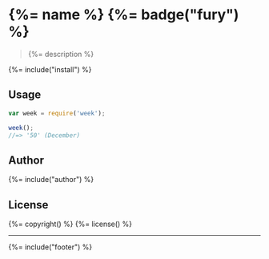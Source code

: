 # {%= name %} {%= badge("fury") %}

> {%= description %}

{%= include("install") %}


## Usage

```js
var week = require('week');

week();
//=> '50' (December)
```


## Author
{%= include("author") %}

## License
{%= copyright() %}
{%= license() %}

***

{%= include("footer") %}